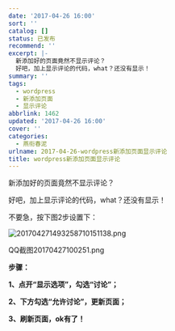 ```yaml
---
date: '2017-04-26 16:00'
sort: ''
catalog: []
status: 已发布
recommend: ''
excerpt: |-
  新添加好的页面竟然不显示评论？
  好吧，加上显示评论的代码，what？还没有显示！
summary: ''
tags:
  - wordpress
  - 新添加页面
  - 显示评论
abbrlink: 1462
updated: '2017-04-26 16:00'
cover: ''
categories:
  - 燕衔春泥
urlname: 2017-04-26-wordpress新添加页面显示评论
title: wordpress新添加页面显示评论
---
```


新添加好的页面竟然不显示评论？


好吧，加上显示评论的代码，what？还没有显示！


不要急，按下图2步设置下：


![201704271493258710151138.png](http://image.bmqy.net/uploads/2017/04/201704271493258710151138.png)


QQ截图20170427100251.png


**步骤：**


**1、点开“显示选项”，勾选“讨论”；**


**2、下方勾选“允许讨论”，更新页面；**


**3、刷新页面，ok有了！**


